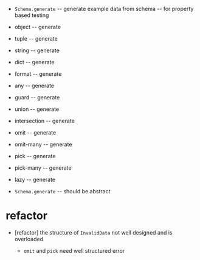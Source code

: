 - `Schema.generate` -- generate example data from schema -- for property based testing

- object -- generate
- tuple -- generate

- string -- generate
- dict -- generate

- format -- generate

- any -- generate
- guard -- generate

- union -- generate
- intersection -- generate

- omit -- generate
- omit-many -- generate

- pick -- generate
- pick-many -- generate

- lazy -- generate

- `Schema.generate` -- should be abstract

# refactor

- [refactor] the structure of `InvalidData` not well designed and is overloaded

  - `omit` and `pick` need well structured error
